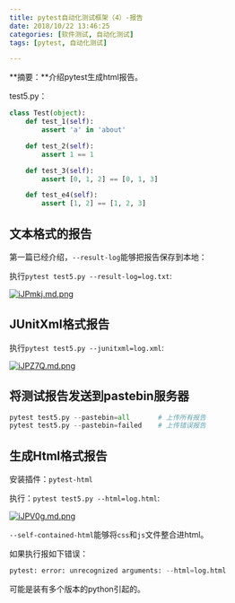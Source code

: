 ```yaml
---
title: pytest自动化测试框架（4）-报告
date: 2018/10/22 13:46:25
categories: [软件测试, 自动化测试]
tags: [pytest, 自动化测试]

---
```


**摘要：**介绍pytest生成html报告。

<!-- more -->

test5.py：

```python
class Test(object):
    def test_1(self):
        assert 'a' in 'about'

    def test_2(self):
        assert 1 == 1

    def test_3(self):
        assert [0, 1, 2] == [0, 1, 3]

    def test_e4(self):
        assert [1, 2] == [1, 2, 3]
```

## 文本格式的报告

第一篇已经介绍，`--result-log`能够把报告保存到本地：

执行`pytest test5.py --result-log=log.txt`:

[![iJPmkj.md.png](http://img.qizhenjun.com/TIM截图20180929150209.png)](https://imgchr.com/i/iJPmkj)

## JUnitXml格式报告

执行`pytest test5.py --junitxml=log.xml`:

[![iJPZ7Q.md.png](http://img.qizhenjun.com/TIM截图20180929151032.png)](https://imgchr.com/i/iJPZ7Q)

## 将测试报告发送到pastebin服务器

```python
pytest test5.py --pastebin=all       # 上传所有报告
pytest test5.py --pastebin=failed    # 上传错误报告
```



## 生成Html格式报告

安装插件：`pytest-html`

执行：`pytest test5.py --html=log.html`:

[![iJPV0g.md.png](http://img.qizhenjun.com/TIM截图20180929154526.png)](https://imgchr.com/i/iJPV0g)

`--self-contained-html`能够将`css`和`js`文件整合进html。

如果执行报如下错误：

```python
pytest: error: unrecognized arguments: --html=log.html
```

可能是装有多个版本的python引起的。